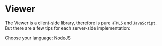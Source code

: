 # Viewer

The Viewer is a client-side library, therefore is pure `HTML5` and `JavaScript`. But there are a few tips for each server-side implementation: 

Choose your language: [NodeJS](viewer/3legged/nodejs)

